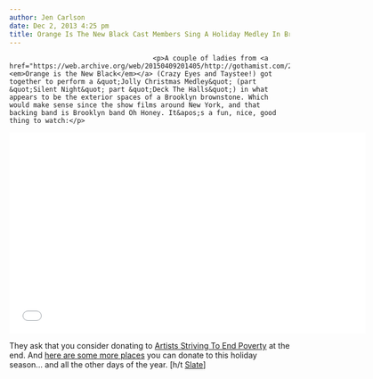 ```yaml
---
author: Jen Carlson
date: Dec 2, 2013 4:25 pm
title: Orange Is The New Black Cast Members Sing A Holiday Medley In Brooklyn
---
```


	
										<p>A couple of ladies from <a href="https://web.archive.org/web/20150409201405/http://gothamist.com/2013/07/15/orange_is_the_new_black.php"><em>Orange is the New Black</em></a> (Crazy Eyes and Taystee!) got together to perform a &quot;Jolly Christmas Medley&quot; (part &quot;Silent Night&quot; part &quot;Deck The Halls&quot;) in what appears to be the exterior spaces of a Brooklyn brownstone. Which would make sense since the show films around New York, and that backing band is Brooklyn band Oh Honey. It&apos;s a fun, nice, good thing to watch:</p>

<p><iframe width="640" height="360" src="//web.archive.org/web/20150409201405if_/http://www.youtube.com/embed/xKLE9p9vit4" frameborder="0" allowfullscreen></iframe></p>

<p>They ask that you consider donating to <a href="https://web.archive.org/web/20150409201405/http://asteponline.org/">Artists Striving To End Poverty</a> at the end. And <a href="https://web.archive.org/web/20150409201405/http://gothamist.com/2013/11/27/how_to_volunteer_nyc.php">here are some more places</a> you can donate to this holiday season... and all the other days of the year. [h/t <a href="https://web.archive.org/web/20150409201405/http://www.slate.com/blogs/browbeat/2013/12/02/danielle_brooks_uzo_aduba_perform_jolly_christmas_medley_with_oh_honey_video.html">Slate</a>]</p>					
										
									
				